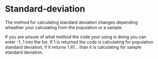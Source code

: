 # Standard-deviation
The method for calculating standard deviation changes depending wheather your calculating from the population or a sample.

If you are unsure of what method the code your using is doing you can enter -1, 1 into the list. If 1 is returned the code is calculating for population standard deviation, if it returns 1.41... than it is calculating for sample standard deviation.
